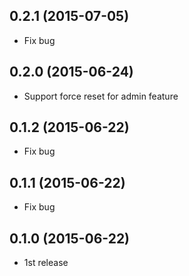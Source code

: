 ## 0.2.1 (2015-07-05)

- Fix bug

## 0.2.0 (2015-06-24)

- Support force reset for admin feature

## 0.1.2 (2015-06-22)

- Fix bug

## 0.1.1 (2015-06-22)

- Fix bug

## 0.1.0 (2015-06-22)

- 1st release
